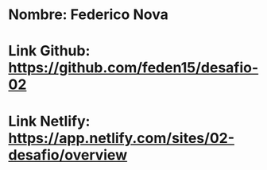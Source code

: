 # Nombre: Federico Nova

# Link Github: https://github.com/feden15/desafio-02

# Link Netlify: https://app.netlify.com/sites/02-desafio/overview